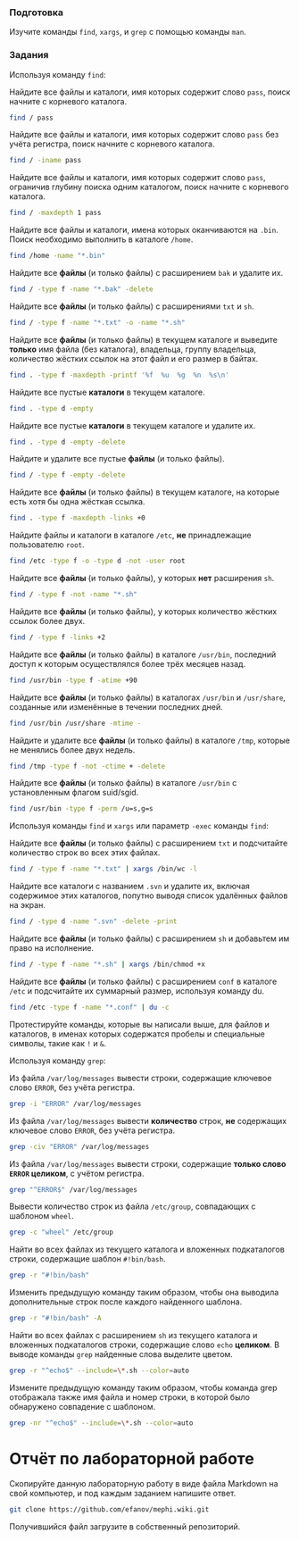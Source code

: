### Подготовка

Изучите команды `find`, `xargs`, и `grep` с помощью команды `man`.

### Задания

Используя команду `find`:

 Найдите все файлы и каталоги, имя которых содержит слово `pass`, поиск начните с корневого каталога.
  ```sh
  find / pass
  ```

 Найдите все файлы и каталоги, имя которых содержит слово `pass` без учёта регистра, поиск начните с корневого каталога.
  ```sh
  find / -iname pass
  ```

 Найдите все файлы и каталоги, имя которых содержит слово `pass`, ограничив глубину поиска одним каталогом, поиск начните с корневого каталога.
  ```sh
  find / -maxdepth 1 pass
  ```

 Найдите все файлы и каталоги, имена которых оканчиваются на `.bin`. Поиск необходимо выполнить в каталоге `/home`.
  ```sh
  find /home -name "*.bin"
  ```

 Найдите все **файлы** (и только файлы) с расширением `bak` и удалите их.
  ```sh
  find / -type f -name "*.bak" -delete
  ```

 Найдите все **файлы** (и только файлы) с расширениями `txt` и `sh`.
  ```sh
  find / -type f -name "*.txt" -o -name "*.sh"
  ```

 Найдите все **файлы** (и только файлы) в текущем каталоге и выведите **только** имя файла (без каталога), владельца, группу владельца, количество жёстких ссылок на этот файл и его размер в байтах.
  ```sh
  find . -type f -maxdepth -printf '%f  %u  %g  %n  %s\n'
  ```

 Найдите все пустые **каталоги** в текущем каталоге.
  ```sh
  find . -type d -empty
  ```

 Найдите все пустые **каталоги** в текущем каталоге и удалите их.
  ```sh
  find . -type d -empty -delete
  ```

 Найдите и удалите все пустые **файлы** (и только файлы).
  ```sh
  find / -type f -empty -delete
  ```

 Найдите все **файлы** (и только файлы) в текущем каталоге, на которые есть хотя бы одна жёсткая ссылка.
  ```sh
  find . -type f -maxdepth -links +0
  ```

 Найдите файлы и каталоги в каталоге `/etc`, **не** принадлежащие пользователю `root`.
  ```sh
  find /etc -type f -o -type d -not -user root
  ```

 Найдите все **файлы** (и только файлы), у которых **нет** расширения `sh`.
  ```sh
  find / -type f -not -name "*.sh"
  ```

 Найдите все **файлы** (и только файлы), у которых количество жёстких ссылок более двух.
  ```sh
  find / -type f -links +2
  ```

 Найдите все **файлы** (и только файлы) в каталоге `/usr/bin`, последний доступ к которым осуществлялся более трёх месяцев назад.
  ```sh
  find /usr/bin -type f -atime +90
  ```

 Найдите все **файлы** (и только файлы) в каталогах `/usr/bin` и `/usr/share`, созданные или изменённые в течении последних  дней.
  ```sh
  find /usr/bin /usr/share -mtime -
  ```

 Найдите и удалите все **файлы** (и только файлы) в каталоге `/tmp`, которые не менялись более двух недель.
  ```sh
  find /tmp -type f -not -ctime + -delete
  ```

 Найдите все **файлы** (и только файлы) в каталоге `/usr/bin` с установленным флагом suid/sgid.
  ```sh
  find /usr/bin -type f -perm /u=s,g=s
  ```


Используя команды `find` и `xargs` или параметр `-exec` команды `find`:

 Найдите все **файлы** (и только файлы) с расширением `txt` и подсчитайте количество строк во всех этих файлах.
  ```sh
  find / -type f -name "*.txt" | xargs /bin/wc -l
  ```

 Найдите все каталоги с названием `.svn` и удалите их, включая содержимое этих каталогов, попутно выводя список удалённых файлов на экран.
  ```sh
  find / -type d -name ".svn" -delete -print
  ```

 Найдите все **файлы** (и только файлы) с расширением `sh` и добавьтем им право на исполнение.
  ```sh
  find / -type f -name "*.sh" | xargs /bin/chmod +x
  ```

 Найдите все **файлы** (и только файлы) с расширением `conf` в каталоге `/etc` и подсчитайте их суммарный размер, используя команду du.
  ```sh
  find /etc -type f -name "*.conf" | du -c
  ```


Протестируйте команды, которые вы написали выше, для файлов и каталогов, в именах которых содержатся пробелы и специальные символы, такие как `!` и `&`.

Используя команду `grep`:

 Из файла `/var/log/messages` вывести строки, содержащие ключевое слово `ERROR`, без учёта регистра.
  ```sh
  grep -i "ERROR" /var/log/messages
  ```

 Из файла `/var/log/messages` вывести **количество** строк, **не** содержащих ключевое слово `ERROR`, без учёта регистра.
  ```sh
  grep -civ "ERROR" /var/log/messages
  ```

 Из файла `/var/log/messages` вывести строки, содержащие **только слово `ERROR` целиком**, с учётом регистра.
  ```sh
  grep "^ERROR$" /var/log/messages
  ```

 Вывести количество строк из файла `/etc/group`, совпадающих с шаблоном `wheel`.
  ```sh
  grep -c "wheel" /etc/group
  ```

 Найти во всех файлах из текущего каталога и вложенных подкаталогов строки, содержащие шаблон `#!bin/bash`.
  ```sh
  grep -r "#!bin/bash"
  ```

 Изменить предыдущую команду таким образом, чтобы она выводила дополнительные  строк после каждого найденного шаблона.
  ```sh
  grep -r "#!bin/bash" -A
  ```

 Найти во всех файлах с расширением `sh` из текущего каталога и вложенных подкаталогов строки, содержащие слово `echo` **целиком**. В выводе команды `grep` найденные слова выделите цветом.
  ```sh
  grep -r "^echo$" --include=\*.sh --color=auto
  ```

 Измените предыдущую команду таким образом, чтобы команда grep отображала также имя файла и номер строки, в которой было обнаружено совпадение с шаблоном.
  ```sh
  grep -nr "^echo$" --include=\*.sh --color=auto
  ```


# Отчёт по лабораторной работе

Скопируйте данную лабораторную работу в виде файла Markdown на свой компьютер, и под каждым заданием напишите ответ.

```sh
git clone https://github.com/efanov/mephi.wiki.git
```

Получившийся файл загрузите в собственный репозиторий.
